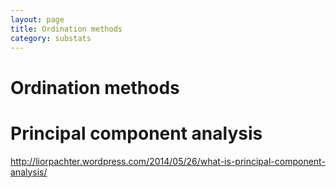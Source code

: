 ```yaml
---
layout: page
title: Ordination methods
category: substats
---
```


Ordination methods
===


# Principal component analysis


http://liorpachter.wordpress.com/2014/05/26/what-is-principal-component-analysis/
